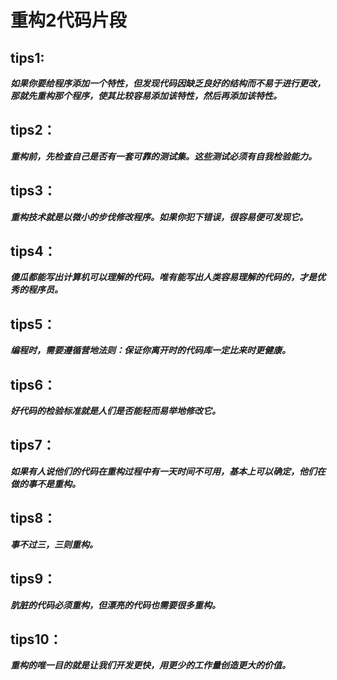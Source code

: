 # 重构2代码片段

## tips1: 
***如果你要给程序添加一个特性，但发现代码因缺乏良好的结构而不易于进行更改，那就先重构那个程序，使其比较容易添加该特性，然后再添加该特性。***
## tips2：
***重构前，先检查自己是否有一套可靠的测试集。这些测试必须有自我检验能力。***
## tips3：
***重构技术就是以微小的步伐修改程序。如果你犯下错误，很容易便可发现它。***
## tips4：
***傻瓜都能写出计算机可以理解的代码。唯有能写出人类容易理解的代码的，才是优秀的程序员。***
## tips5：
***编程时，需要遵循营地法则：保证你离开时的代码库一定比来时更健康。***
## tips6：
***好代码的检验标准就是人们是否能轻而易举地修改它。***
## tips7：
***如果有人说他们的代码在重构过程中有一天时间不可用，基本上可以确定，他们在做的事不是重构。***
## tips8：
***事不过三，三则重构。***
## tips9：
***肮脏的代码必须重构，但漂亮的代码也需要很多重构。***
## tips10：
***重构的唯一目的就是让我们开发更快，用更少的工作量创造更大的价值。***